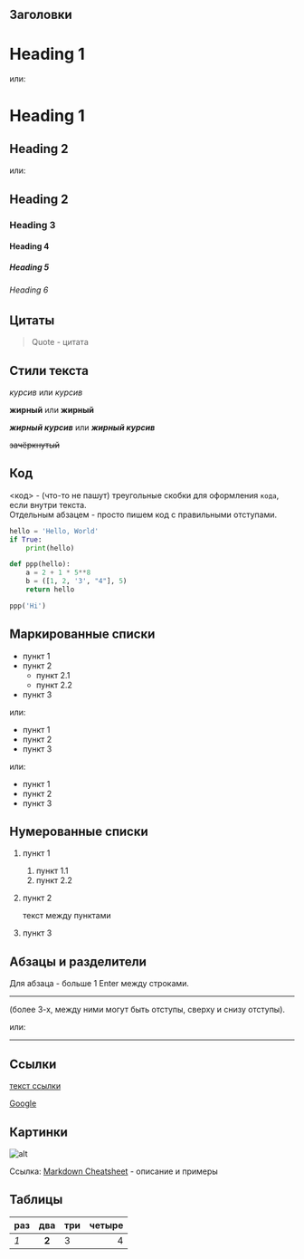 ## Заголовки

# Heading 1

или:

Heading 1
=========

## Heading 2

или:

Heading 2
---------

### Heading 3
#### Heading 4
##### Heading 5
###### Heading 6

## Цитаты

> Quote - цитата

## Стили текста

*курсив* или _курсив_

**жирный** или __жирный__

***жирный курсив*** или ___жирный курсив___

~~зачёркнутый~~

## Код

<код> - (что-то не пашут) треугольные скобки для оформления `кода`,
если внутри текста.<br />
Отдельным абзацем - просто пишем код с правильными отступами.

``` Python
hello = 'Hello, World'
if True:
    print(hello)

def ppp(hello):
    a = 2 + 1 * 5**8
    b = ([1, 2, '3', "4"], 5)
    return hello

ppp('Hi')
```

## Маркированные списки

* пункт 1
* пункт 2
    * пункт 2.1
    * пункт 2.2
* пункт 3

или:

+ пункт 1
+ пункт 2
+ пункт 3

или:

- пункт 1
- пункт 2
- пункт 3

## Нумерованные списки

1. пункт 1
    1. пункт 1.1
    2. пункт 2.2
2. пункт 2

    текст между пунктами
    
3. пункт 3

## Абзацы и разделители

Для абзаца - больше 1 Enter между строками.

---------
(более 3-х, между ними могут быть отступы, сверху и снизу отступы).

или:

*********

## Ссылки

[текст ссылки](ссылка)

[Google](https://www.google.com/)

## Картинки

![alt](https://st.depositphotos.com/2000885/1902/i/450/depositphotos_19021343-stock-photo-red-heart.jpg)


Ссылка: [Markdown Cheatsheet][1] - описание и примеры

[1]:(https://github.com/adam-p/markdown-here/wiki/Markdown-Cheatsheet)

## Таблицы

раз |  два  | три | четыре
--- | :---: | --- | ------:
*1* | **2** |  3  |   4





